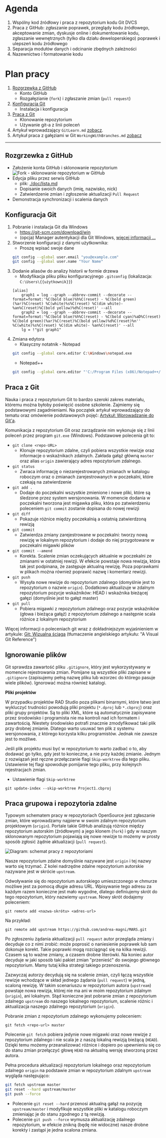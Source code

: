# Agenda

1. Wspólny kod źródłowy i praca z repozytorium kodu Git DVCS
2. Praca z GitHub: zgłaszanie poprawek, przeglądy kodu źródłowego, akceptowanie zmian, dyskusje online i dokumentowanie kodu, zgłaszanie wewnętrznych (tylko dla działu deweloperskiego) poprawek i ulepszeń kodu źródłowego
3. Separacja modułów danych i odcinanie zbędnych zależności
4. Nazewnictwo i formatowanie kodu

# Plan pracy

1. [Rozgrzewka z GitHub](#rozgrzewka-z-gitbub)
    * Konto GitHub
    * Rozgałęzianie (`fork`) i zgłaszanie zmian (`pull request`)
2. [Konfiguracja Git](#konfiguracja-git)
    * Instalacja i konfiguracja
3. [Praca z Git](#praca-z-git)
    * Klonowanie repozytorium
    * Używanie git-a z linii poleceń
4. Artykuł wprowadzający `GitLearn.md` [zobacz](./GitLearn.md).
5. Artykuł praca z gałęziami w Git `WorkingWithBranches.md` [zobacz](./WorkingWithBranches.md)

***

## Rozgrzewka z GitHub

* Założenie konta GitHub i sklonowanie repozytorium
![Fork - sklonowanie repozytorium w GitHub](./resources/github01-fork-repo.png)
* Edycja pliku przez serwis GitHub
    * plik: [./doc/lista.md](./doc/lista.md)
    * Dopisanie swoich danych (imię, nazwisko, nick)
    * Zatwierdzenie zmian i zgłoszenie aktualizacji `Pull Request`
* Demonstracja synchronizacji i scalenia danych

## Konfiguracja Git

1. Pobranie i instalacja Git dla Windows
    * https://git-scm.com/download/win
	* (opcja) Manager autentykacji dla Git Windows, [więcej informacji ...](https://github.com/Microsoft/Git-Credential-Manager-for-Windows)
2. Stworzenie konfiguracji z danymi użytkownika:
	* Proszę wpisać swoje dane
	```sh
	git config --global user.email "you@example.com"
	git config --global user.name "Your Name"
	```
3. Dodanie aliasów do analizy historii  w formie drzewa
	* Modyfikacja pliku pliku konfiguracyjnego `.gitconfig` (lokalizacja: `C:\Users\{{użytkownik}}`)
	```
	[alias]
		graph1 = log --graph --abbrev-commit --decorate --format=format:'%C(bold blue)%h%C(reset) - %C(bold green)(%ar)%C(reset) %C(white)%s%C(reset) %C(dim white)- %an%C(reset)%C(bold yellow)%d%C(reset)' --all
		graph2 = log --graph --abbrev-commit --decorate --format=format:'%C(bold blue)%h%C(reset) - %C(bold cyan)%aD%C(reset) %C(bold green)(%ar)%C(reset)%C(bold yellow)%d%C(reset)%n''          %C(white)%s%C(reset) %C(dim white)- %an%C(reset)' --all
		lg = !"git graph1"
	```
4. Zmiana edytora
    * Klasyczny notatnik - Notepad
    ```sh
    git config --global core.editor C:\Windows\notepad.exe
    ```
    * Notepad++
    ```sh
    git config --global core.editor "'C:/Program Files (x86)/Notepad++/notepad++.exe' -multiInst -notabbar -nosession -noPlugin"
    ```


## Praca z Git

Nauka i praca z repozytorium Git to bardzo szeroki zakres materiału, któremu można byłoby poświęcić osobne szkolenie. Zajmiemy się podstawowymi zagadnieniami. Na początek artykuł wprowadzający do tematu oraz omówienie podstawowych pojęć: [Artykuł: Wprowadzanie do Git'a](./GitLearn.md).

Komunikacja z repozytorium Git oraz zarządzanie nim wykonuje się z linii poleceń przez program `git.exe` (Windows). Podstawowe polecenia git to:

* `git clone <repo-URL>`
    * Klonuje repozytorium zdalne, czyli pobiera wszystkie rewizje oraz informacje o wskaźnikach zdalnych. Zakłada gałąź główną `master` oraz alias `origin` zawierający adres repozytorium zdalnego.
* `git status`
    * Zwraca informację o niezarejestrowanych zmianach w katalogu roboczym oraz o zmianach zarejestrowanych w poczekalni, które czekają na zatwierdzenie
* `git add .`
    * Dodaje do poczekalni wszystkie zmienione i nowe pliki, które są śledzone przez system wersjonowania. W momencie dodania w poczekalni tworzona jest migawka pliku, która po zatwierdzeniu poleceniem `git commit` zostanie dopisana do nowej rewizji
* `git diff`
    * Pokazuje różnice między poczekalnią a ostatnią zatwierdzoną rewizją
* `git commit`
    * Zatwierdza zmiany zarejestrowane w poczekalni: tworzy nową rewizję w lokalnym repozytorium i dodaje do niej przygotowane w poczekalni migawki plików
* `git commit --amend`
    * Korekta. Scalenie zmian oczekujących aktualnie w poczekalni ze zmianami w ostatniej rewizji. W efekcie powstaje nowa rewizja, która tak jest podpinana, że zastępuje aktualną rewizję. Poza poprawkami w plikach można również poprawić nazwę i komentarz rewizji.
* `git push`
    * Wysyła nowe rewizje do repozytorium zdalnego (domyślnie jest to repozytorium o nazwie `origin`). Dodatkowo aktualizuje w zdalnym repozytorium pozycje wskaźników: HEAD i wskaźnika bieżącej gałęzi (domyślnie jest to gałęź master)
* `git pull`
    * Pobiera migawki z repozytorium zdalnego oraz pozycje wskaźników (głowa i bieżąca gałąź) z repozytorium zdalnego a następnie scala różnice z lokalnym repozytorium

Więcej informacji o poleceniach git wraz z dokładniejszym wyjaśnieniem w artykule: [Git: Wizualna ściąga](https://marklodato.github.io/visual-git-guide/index-pl.html) (tłumaczenie angielskiego artykułu: "A Visual Git Reference")

## Ignorowanie plików

Git sprawdza zawartość pliku `.gitignore`, który jest wykorzystywany w momencie rejestrowania zmian. Pomijane są wszystkie pliki zapisane w `.gitignore` (zapisujemy pełną nazwę pliku lub wzorzec do którego pasuje wiele plików). Ignorować można również katalogi.

**Pliki projektów**

W przypadku projektów RAD Studio poza plikami binarnymi, które łatwo jest wykluczyć trudności powodują pliki projektu (`*.dproj` lub `*.cbproj`) oraz pliki grupy projektów. Są to pliki XML, które są automatycznie zapisywane przez środowisko i programista nie ma kontroli nad ich formatem i zawartością. Niestety środowisko potrafi znacznie zmodyfikować taki plik przy drobnej zmianie. Dlatego warto usuwać ten plik z systemu wersjonowania, z którego korzysta kilku programistów. Jednak nie zawsze jest to możliwe.

Jeśli plik projektu musi być w repozytorium to warto zadbać o to, aby dodawać go tylko, gdy jest to konieczne, a nie przy każdej zmianie. Jednym z rozwiązań jest ręczne przełączanie flagi `Skip-worktree` dla tego pliku. Ustawienie tej flagi spowoduje pomijanie tego pliku, przy kolejnych rejestracjach zmian.

* Ustawienie flagi `Skip-worktree` 
```
git update-index --skip-worktree Project1.cbproj
```

## Praca grupowa i repozytoria zdalne

Typowym schematem pracy w repozytoriach OpenSource jest zgłaszanie zmian, które wprowadzamy najpierw w swoim zdalnym repozytorium projektowym (`origin`). Portale takie GitHub analizują różnice między repozytorium autorskim (źródłowym) a jego klonem (`fork`) i gdy w naszym sklonowanym repozytorium pojawiają się nowe rewizje to możemy w prosty sposób zgłosić żądnie aktualizacji (`pull request`).

![Diagram: schemat pracy z repozytoriami](./resources/github02-pull-request.png)

Nasze repozytorium zdalne domyślnie nazywane jest `origin` i tej nazwy warto się trzymać. Z kolei nadrzędne zdalne repozytorium autorskie nazywane jest w skrócie `upstream`.

Odwoływanie się do repozytorium autorskiego umieszczonego w chmurze możliwe jest za pomocą długie adresu URL. Wpisywanie tego adresu za każdym razem konieczne jest mało wygodne, dlatego definiujemy skrót do tego repozytorium, który nazwiemy `upstream`. Nowy skrót dodajemy poleceniem:

```
git remote add <nazwa-skrótu> <adres-url>
```
Na przykład:

```
git remote add upstream https://github.com/andrea-magni/MARS.git
```

Po zgłoszeniu żądania aktualizacji `pull request` autor przegląda zmiany i decyduje co z nimi zrobić: może poprosić o naniesienie poprawek lub sam dokonuje korekt. Takie poprawki mogą rozciągnąć się na kilka rewizji. Czasem są to ważne zmiany, a czasem drobne literówki. Na koniec autor decyduje w jaki sposób taki pakiet zmian "przenieść" do swojego głównego repozytorium. Mamy tutaj kilka strategi takiego przenoszenia. 

Zazwyczaj autorzy decydują się na scalenie zmian, czyli łączą wszystkie rewizje wchodzące w skład jednego żądania (`pull request`) w jedną, scaloną rewizję. W takim scenariuszu w repozytorium autora (`upstream`) powstaje nowa rewizja, której nie ma ani w moim repozytorium zdalnym (`origin`), ani lokalnym. Stąd konieczne jest pobranie zmian z repozytorium zdalnego `upstream` do naszego lokalnego repozytorium, scalenie różnic i aktualizacja naszego zdalnego repozytorium (`origin`).

Pobranie zmian z repozytorium zdalnego wykonujemy poleceniem:

```
git fetch <repo-url> master
``` 

Polecenie `git fetch` pobiera jedynie nowe migawki oraz nowe rewizje z repozytorium zdalnego i nie scala je z naszą lokalną rewizją bieżącą (`HEAD`). Dzięki temu możemy przeanalizować różnice i dopiero po upewnieniu się co do stanu zmian przełączyć głowę `HEAD` na aktualną wersję stworzoną przez autora.

Pełna procedura aktualizacji repozytorium lokalnego oraz repozytorium zdalnego `origin` na podstawie zmian w repozytorium zdalnym `upstream` wygląda następująco:

```sh
git fetch upstream master
git reset --hard upstream/master
git push --force
```

* Polecenie `git reset --hard` przenosi aktualną gałąź na pozycję `upstream/master` i modyfikuje wszystkie pliki w katalogu roboczym zmieniając je do stanu zgodnego z tą rewizją.
* Polecenie `git push --force` wymusza aktualizację zdalnego repozytorium, w efekcie znikną (będę nie widoczne) nasze drobne korekty i zastąpi je jedna scalona zmiana.

